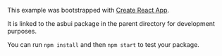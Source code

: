 This example was bootstrapped with [Create React App](https://github.com/facebook/create-react-app).

It is linked to the asbui package in the parent directory for development purposes.

You can run `npm install` and then `npm start` to test your package.
